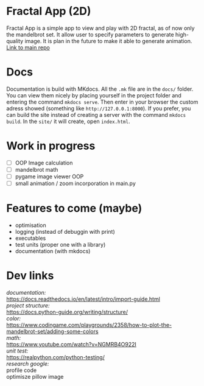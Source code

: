 Fractal App (2D)
===========================================
Fractal App is a simple app to view and play with 2D fractal, as of now only the mandelbrot set. It allow user to specify parameters to generate high-quality image. It is plan in the future to make it able to generate animation.  
[Link to main repo](https://github.com/ritonun/ritons-fractal)

# Docs
Documentation is build with MKdocs. All the `.mk` file are in the `docs/` folder. You can view them nicely by placing yourself in the project folder and entering the command `mkdocs serve`. Then enter in your browser the custom adress showed (something like `http://127.0.0.1:8000`). If you prefer, you can build the site instead of creating a server with the command `mkdocs build`. In the `site/` it will create, open `index.html`.  

# Work in progress
- [ ] OOP Image calculation
- [ ] mandelbrot math
- [ ] pygame image viewer OOP
- [ ] small animation / zoom incorporation in main.py

# Features to come (maybe)
- optimisation
- logging (instead of debuggin with print)
- executables
- test units (proper one with a library)
- documentation (with mkdocs)

# Dev links
*documentation:*  
https://docs.readthedocs.io/en/latest/intro/import-guide.html  
*project structure:*  
https://docs.python-guide.org/writing/structure/  
*color:*  
https://www.codingame.com/playgrounds/2358/how-to-plot-the-mandelbrot-set/adding-some-colors  
*math:*  
https://www.youtube.com/watch?v=NGMRB4O922I  
*unit test:*  
https://realpython.com/python-testing/  
*research google:*  
profile code  
optimisze pillow image  
